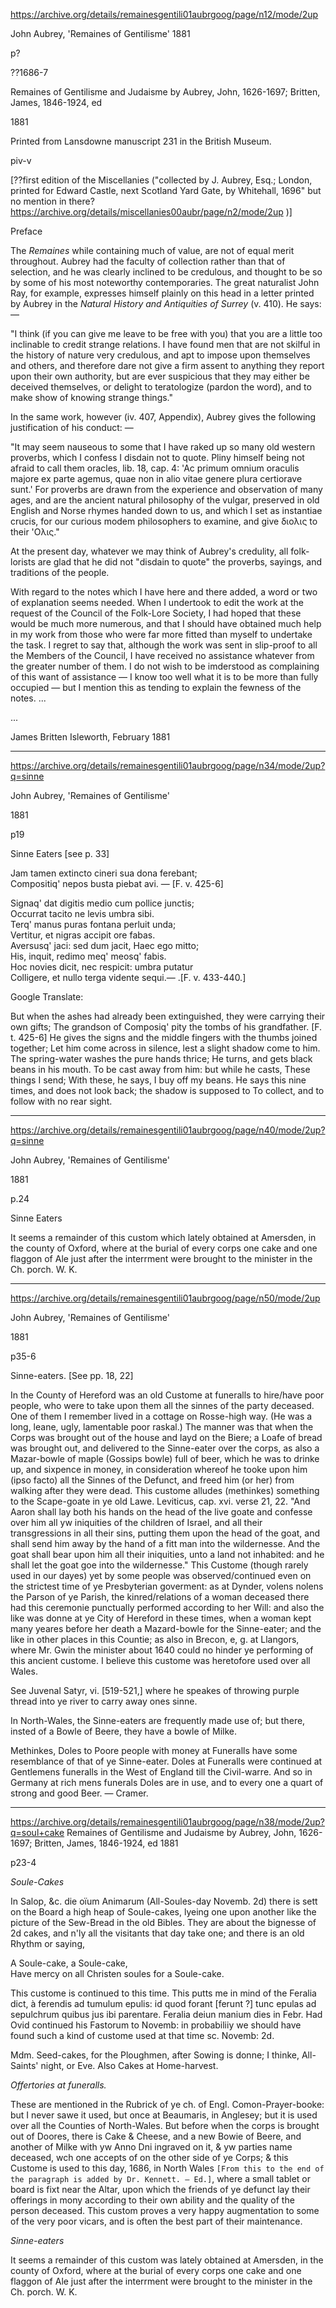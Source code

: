 
https://archive.org/details/remainesgentili01aubrgoog/page/n12/mode/2up

John Aubrey, 'Remaines of Gentilisme'
1881

p?

??1686-7

Remaines of Gentilisme and Judaisme
by Aubrey, John, 1626-1697; Britten, James, 1846-1924, ed

1881

Printed from Lansdowne manuscript 231 in the British Museum.


piv-v

[??first edition of the Miscellanies ("collected by J. Aubrey, Esq.; London, printed for Edward Castle, next Scotland Yard Gate, by Whitehall, 1696" but no mention in there? https://archive.org/details/miscellanies00aubr/page/n2/mode/2up )]


Preface

The *Remaines* while containing much of value, are not of equal merit throughout. Aubrey had the faculty of collection rather than that of selection, and he was clearly inclined to be credulous, and thought to be so by some of his most noteworthy contemporaries. The great naturalist John Ray, for example, expresses himself plainly on this head in a letter printed by Aubrey in the *Natural History and Antiquities of Surrey* (v. 410). He says: —

"I think (if you can give me leave to be free with you) that you are a little too inclinable to credit strange relations. I have found men that are not skilful in the history of nature very credulous, and apt to impose upon themselves and others, and therefore dare not give a firm assent to anything they report upon their own authority, but are ever suspicious that they may either be deceived themselves, or delight to teratologize (pardon the word), and to make show of knowing strange things."

In the same work, however (iv. 407, Appendix), Aubrey gives the following justification of his conduct: —

"It may seem nauseous to some that I have raked up so many old western proverbs, which I confess I disdain not to quote. Pliny himself being not afraid to call them oracles, lib. 18, cap. 4: 'Ac primum omnium oraculis majore ex parte agemus, quae non in alio vitae genere plura certiorave sunt.' For proverbs are drawn from the experience and observation of many ages, and are the ancient natural philosophy of the vulgar, preserved in old English and Norse rhymes handed down to us, and which I set as instantiae crucis, for our curious modem philosophers to examine, and give διολις  to their 'Ολις."

At the present day, whatever we may think of Aubrey's credulity, all folk-lorists are glad that he did not "disdain to quote" the proverbs, sayings, and traditions of the people.

With regard to the notes which I have here and there added, a word or two of explanation seems needed. When I undertook to edit the work at the request of the Council of the Folk-Lore Society, I had hoped that these would be much more numerous, and that I should have obtained much help in my work from those who were far more fitted than myself to undertake the task. I regret to say that, although the work was sent in slip-proof to all the Members of the Council, I have received no assistance whatever from the greater number of them. I do not wish to be imderstood as complaining of this want of assistance — I know too well what it is to be more than fully occupied — but I mention this as tending to explain the fewness of the notes.  ...

...

James Britten
Isleworth, February 1881

---

https://archive.org/details/remainesgentili01aubrgoog/page/n34/mode/2up?q=sinne

John Aubrey, 'Remaines of Gentilisme'

1881

p19

Sinne Eaters [see p. 33]

Jam tamen extincto cineri sua dona ferebant;  
Compositiq' nepos busta piebat avi. — [F. v. 425-6]

Signaq' dat digitis medio cum pollice junctis;  
Occurrat tacito ne levis umbra sibi.  
Terq' manus puras fontana perluit unda;  
Vertitur, et nigras accipit ore fabas.  
Aversusq' jaci: sed dum jacit, Haec ego mitto;  
His, inquit, redimo meq' meosq' fabis.  
Hoc novies dicit, nec respicit: umbra putatur  
Colligere, et nullo terga vidente sequi.— .[F. v. 433-440.]

Google Translate:

But when the ashes had already been extinguished, they were carrying their own gifts;
The grandson of Composiq' pity the tombs of his grandfather. [F. t. 425-6]
He gives the signs and the middle fingers with the thumbs joined together;
Let him come across in silence, lest a slight shadow come to him. The spring-water washes the pure hands thrice;
He turns, and gets black beans in his mouth.
To be cast away from him: but while he casts, These things I send;
With these, he says, I buy off my beans.
He says this nine times, and does not look back; the shadow is supposed to
To collect, and to follow with no rear sight.

---

https://archive.org/details/remainesgentili01aubrgoog/page/n40/mode/2up?q=sinne

John Aubrey, 'Remaines of Gentilisme'

1881

p.24

Sinne Eaters

It seems a remainder of this custom which lately obtained at Amersden, in the county of Oxford, where at the burial of every corps one cake and one flaggon of Ale just after the interrment were brought to the minister in the Ch. porch. W. K.

---

https://archive.org/details/remainesgentili01aubrgoog/page/n50/mode/2up

John Aubrey, 'Remaines of Gentilisme'

1881

p35-6

Sinne-eaters. [See pp. 18, 22]

In the County of Hereford was an old Custome at funeralls to hire/have
poor people, who were to take upon them all the sinnes of the party deceased. One of them I remember lived in a cottage on Rosse-high way. (He was a long, leane, ugly, lamentable poor raskal.) The manner was that when the Corps was brought out of the house and layd on the Biere; a Loafe of bread was brought out, and delivered to the Sinne-eater over the corps, as also a Mazar-bowle of maple (Gossips bowle) full of beer, which he was to drinke up, and sixpence in money, in consideration whereof he tooke upon him (ipso facto) all the Sinnes of the Defunct, and freed him (or her) from walking after they were dead. This custome alludes (methinkes) something to the Scape-goate in ye old Lawe. Leviticus, cap. xvi. verse 21, 22. "And Aaron shall lay both his hands on the head of the live goate and confesse over him all yw iniquities of the children of Israel, and all their transgressions in all their sins, putting them upon the head of the goat, and shall send him away by the hand of a fitt man into the wildernesse. And the goat shall bear upon him all their iniquities, unto a land not inhabited: and he shall let the goat goe into the wildernesse." This Custome (though rarely used in our dayes) yet by some people was observed/continued even on the strictest time of ye Presbyterian goverment: as at Dynder, volens nolens the Parson of ye Parish, the kinred/relations of a woman deceased there had this ceremonie punctually performed according to her Will: and also the like was donne at ye City of Hereford in these times, when a woman kept many yeares before her death a Mazard-bowle for the Sinne-eater; and the like in other places in this Countie; as also in Brecon, e, g. at Llangors, where Mr. Gwin the minister about 1640 could no hinder ye performing of this ancient custome. I believe this custome was heretofore used over all Wales.

See Juvenal Satyr, vi. [519-521,] where he speakes of throwing purple thread into ye river to carry away ones sinne.

In North-Wales, the Sinne-eaters are frequently made use of; but there, insted of a Bowle of Beere, they have a bowle of Milke.

Methinkes, Doles to Poore people with money at Funeralls have some resemblance of that of ye Sinne-eater. Doles at Funeralls were continued at Gentlemens funeralls in the West of England till the Civil-warre. And so in Germany at rich mens funerals Doles are in use, and to every one a quart of strong and good Beer. — Cramer.

---

https://archive.org/details/remainesgentili01aubrgoog/page/n38/mode/2up?q=soul+cake
Remaines of Gentilisme and Judaisme
by Aubrey, John, 1626-1697; Britten, James, 1846-1924, ed
1881

p23-4

*Soule-Cakes*

In Salop, &c. die oïum Animarum (All-Soules-day Novemb. 2d) there is sett on the Board a high heap of Soule-cakes, lyeing one upon another like the picture of the Sew-Bread in the old Bibles. They are about the bignesse of 2d cakes, and n'ly all the visitants that day take one; and there is an old Rhythm or saying,

A Soule-cake, a Soule-cake,  
Have mercy on all Christen soules for a Soule-cake.

This custome is continued to this time. This putts me in mind of the Feralia dict, à ferendis ad tumulum epulis: id quod forant [ferunt ?] tunc epulas ad sepulchrum quibus jus ibi parentare. Feralia deiun manium dies in Febr. Had Ovid continued his Fastorum to Novemb: in probabiliiy we should have found such a kind of custome used at that time sc. Novemb: 2d.

Mdm. Seed-cakes, for the Ploughmen, after Sowing is donne; I thinke, All-Saints' night, or Eve. Also Cakes at Home-harvest.

*Offertories at funeralls.*

These are mentioned in the Rubrick of ye ch. of Engl. Comon-Prayer-booke: but I never sawe it used, but once at Beaumaris, in Anglesey; but it is used over all the Counties of North-Wales. But before when the corps is brought out of Doores, there is Cake & Cheese, and a new Bowie of Beere, and another of Milke with yw Anno Dni ingraved on it, & yw parties name deceased, wch one accepts of on the other side of ye Corps; & this Custome is used to this day, 1686, in North Wales `[From this to the end of the paragraph is added by Dr. Kennett. — Ed.]`, where a small tablet or board is fixt near the Altar, upon which the friends of ye defunct lay their offerings in mony according to their own ability and the quality of the person deceased. This custom proves a very happy augmentation to some of the very poor vicars, and is often the best part of their maintenance.

*Sinne-eaters*

It seems a remainder of this custom was lately obtained at Amersden, in the county of Oxford, where at the burial of every corps one cake and one flaggon of Ale just after the interrment were brought to the minister in the Ch. porch. W. K.

